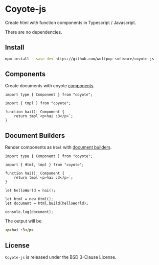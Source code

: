 # Coyote-js

Create html with function components in Typescript / Javascript.

There are no dependencies.

## Install

```sh
npm install --save-dev https://github.com/wolfpup-software/coyote-js
```

## Components

Create documents with coyote [components](./components.md).

```TS
import type { Component } from "coyote";

import { tmpl } from "coyote";

function hai(): Component {
    return tmpl`<p>hai :3</p>`;
}
```

## Document Builders

Render components as `html` with [document builders](./document_builders.md).

```TS
import type { Component } from "coyote";

import { Html, tmpl } from "coyote";

function hai(): Component {
    return tmpl`<p>hai :3</p>`;
}

let helloWorld = hai();

let html = new Html();
let document = html.build(helloWorld);

console.log(document);
```

The output will be:

```html
<p>hai :3</p>
```

## License

`Coyote-js` is released under the BSD 3-Clause License.
